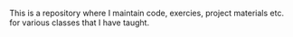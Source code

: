 This is a repository where I maintain code, exercies, project materials etc. for various classes that I have taught. 
